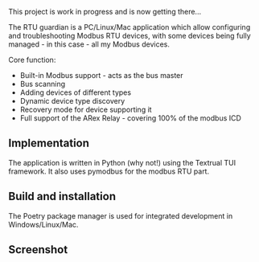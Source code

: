 This project is work in progress and is now getting there...

The RTU guardian is a PC/Linux/Mac application which allow configuring and troubleshooting Modbus RTU devices, with some devices being fully managed - in this case - all my Modbus devices.

Core function:
 * Built-in Modbus support - acts as the bus master
 * Bus scanning
 * Adding devices of different types
 * Dynamic device type discovery
 * Recovery mode for device supporting it
 * Full support of the ARex Relay - covering 100% of the modbus ICD

## Implementation

The application is written in Python (why not!) using the Textrual TUI framework.
It also uses pymodbus for the modbus RTU part.

## Build and installation

The Poetry package manager is used for integrated development in Windows/Linux/Mac.

## Screenshot

